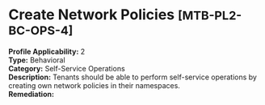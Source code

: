 # Create Network Policies <small>[MTB-PL2-BC-OPS-4] </small>
**Profile Applicability:** 
2 <br>
**Type:** 
Behavioral <br>
**Category:** 
Self-Service Operations <br>
**Description:** 
Tenants should be able to perform self-service operations by creating own network policies in their namespaces. <br>
**Remediation:**
 <br>

